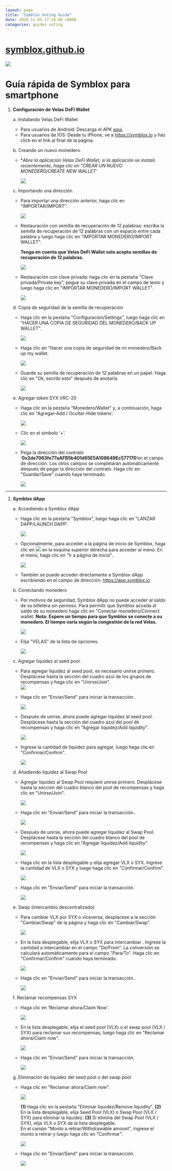 ```yaml
---
layout: page
title: "Symblox Voting Guide"
date: 2020-11-05 17:18:00 +0800
categories: guides voting
---
```


# [symblox.github.io](https://symblox.github.io/)

![](https://symblox.github.io/assets/SymbloxLogoName.png)

# Guía rápida de Symblox para smartphone
1.  **Configuración de Velas DeFi Wallet**
    
    a. Instalando Velas DeFi Wallet
    
    -   Para usuarios de Android: Descarga el APK  [aquí](https://symblox.io/velas-defi-wallet-1014.apk).
    -  Para usuarios de IOS: Desde tu iPhone, ve a https://symblox.io y haz click en el link al final de la página.
    
    b. Creando un nuevo monedero.
    
    -   **Abre la aplicación Velas DeFi Wallet, si la aplicación se instaló recientemente, haga clic en "CREAR UN NUEVO MONEDERO/CREATE NEW WALLET*’
        
        ![](https://symblox.github.io/assets/syxAsset%201Logo_Name_White.png)
        
    
    c. Importando una dirección
    
    -   Para importar una dirección anterior, haga clic en "IMPORTAR/IMPORT".
    
        ![](https://symblox.github.io/assets/syxAsset%202Logo_Name_White.png)
        
    -   Restauración con semilla de recuperación de 12 palabras: escriba la semilla de recuperación de 12 palabras con un espacio entre cada palabra y luego haga clic en "IMPORTAR MONEDERO/IMPORT WALLET".  
    
        **Tenga en cuenta que Velas DeFi Wallet solo acepta semillas de recuperación de 12 palabras.**  
        
        ![](https://symblox.github.io/assets/syxAsset%201WalletImport.png)
        
    -   Restauración con clave privada: haga clic en la pestaña "Clave privada/Private key", pegue su clave privada en el campo de texto y luego haga clic en "IMPORTAR MONEDERO/IMPORT WALLET".
    
        ![](https://symblox.github.io/assets/syxAsset%201WalletImportc.png)
    
    d. Copia de seguridad de la semilla de recuperación
    
    -   Haga clic en la pestaña "Configuración/Settings", luego haga clic en "HACER UNA COPIA DE SEGURIDAD DEL MONEDERO/BACK UP WALLET".  
    
        ![](https://symblox.github.io/assets/syxAsset%201WalletImportD.png)
        
    -   Haga clic en "Hacer una copia de seguridad de mi monedero/Back up my wallet.  
    
        ![](https://symblox.github.io/assets/syxAsset%201WalletImportE.png)
        
    -   Guarde su semilla de recuperación de 12 palabras en un papel. Haga clic en "Ok, escribí esto" después de anotarla.
    
        ![](https://symblox.github.io/assets/syxAsset%201WalletImportF.png)
    
    e. Agregar token SYX VRC-20
    
    -   Haga clic en la pestaña "Monedero/Wallet" y, a continuación, haga clic en "Agregar-Add / Ocultar-Hide tokens’.  
    
        ![](https://symblox.github.io/assets/syxAsset%201AddSYX_a.png)
        
    -   Clic en el símbolo ‘+’.  
    
        ![](https://symblox.github.io/assets/syxAsset%201AddSYX_b.png)
        
    -   Pega la dirección del contrato ‘**0x2de7063fe77aAFB5b401d65E5A108649Ec577170**’en el campo de dirección. Los otros campos se completarán automáticamente después de pegar la dirección del contrato. Haga clic en "Guardar/Save" cuando haya terminado.
    
        ![](https://symblox.github.io/assets/syxAsset%201AddSYX_c.png)

----------

1.  **Symblox dApp**
    
    a. Accediendo a Symblox dApp
    
    -  Haga clic en la pestaña "Symblox", luego haga clic en "LANZAR DAPP/LAUNCH DAPP’.  
    
        ![](https://symblox.github.io/assets/syxAsset%202StartDapp_a.png)
        
    -   Opcionalmente, para acceder a la página de inicio de Symblox, haga clic en  ![](https://symblox.github.io/assets/menuico.png)  en la esquina superior derecha para acceder al menú. En el menú, haga clic en "Ir a página de inicio"..  
    
        ![](https://symblox.github.io/assets/syxAsset%201StartDapp_ab.png)
        
    -  También se puede acceder directamente a Symblox dApp escribiendo en el campo de dirección: https://app.symblox.io
    
    b. Conectando monedero
    
    -   Por motivos de seguridad, Symblox dApp no ​​puede acceder al saldo de su billetera sin permiso. Para permitir que Symblox acceda al saldo de su monedero haga clic en "Conectar monedero/Connect wallet.  **Nota:**  **Espere un tiempo para que Symblox se conecte a su monedero. El tiempo varía según la congestión de la red Velas.**  
    
        ![](https://symblox.github.io/assets/syxAsset%201ConnectWallet_a.png)
        
    -   Elija "VELAS" de la lista de opciones. 
    
        ![](https://symblox.github.io/assets/syxAsset%201ConnectWallet_b.png)
        
    
    c. Agregar liquidez al seed pool.
    
    -   Para agregar liquidez al seed pool, es necesario unirse primero. Desplácese hasta la sección del cuadro azul de los grupos de recompensas y haga clic en "Unirse/Join".  
        ![](https://symblox.github.io/assets/syxAsset%201SeedPool_a.png)
        
    -   Haga clic en "Enviar/Send" para iniciar la transacción..  
    
        ![](https://symblox.github.io/assets/syxAsset%201SeedPool_b.png)
        
    -   Después de unirse, ahora puede agregar liquidez al seed pool. Desplácese hasta la sección del cuadro azul del pool de recompensas y haga clic en "Agregar liquidez/Add liquidity". 
    
        ![](https://symblox.github.io/assets/syxAsset%201SeedPool_C.png)
        
    -   Ingrese la cantidad de liquidez para agregar, luego haga clic en "Confirmar/Confirm".  
    
        ![](https://symblox.github.io/assets/syxAsset%201SeedPool_D.png)
    
    d. Añadiendo liquidez al Swap Pool
    
    -   Agregar liquidez al Swap Pool requiere unirse primero. Desplácese hasta la sección del cuadro blanco del pool de recompensas y haga clic en "Unirse/Join".
    
        ![](https://symblox.github.io/assets/syxAsset%201SwapPool_a.png)
        
    -   Haga clic en "Enviar/Send" para iniciar la transacción..  
    
        ![](https://symblox.github.io/assets/syxAsset%201SwapPool_b.png)
        
    -   Después de unirse, ahora puede agregar liquidez al Swap Pool. Desplácese hasta la sección del cuadro blanco del pool de recompensas y haga clic en "Agregar liquidez/Add liquidity".
    
        ![](https://symblox.github.io/assets/syxAsset%201SwapPool_c.png)
        
    - Haga clic en la lista desplegable y elija agregar VLX o SYX. Ingrese la cantidad de VLX o SYX y luego haga clic en "Confirmar/Confirm".
    
        ![](https://symblox.github.io/assets/syxAsset%201SwapPool_d.png)
        
    -   Haga clic en "Enviar/Send" para iniciar la transacción.  
    
        ![](https://symblox.github.io/assets/syxAsset%201SwapPool_e.png)
        
    
    e. Swap  (intercambio descentralizado)
    
    -   Para cambiar VLX por SYX o viceversa, desplácese a la sección "Cambiar/Swap" de la página y haga clic en "Cambiar/Swap".
    
        ![](https://symblox.github.io/assets/syxAsset%201SwapMeet_a.png)
        
    -  En la lista desplegable, elija VLX o SYX para intercambiar . Ingrese la cantidad a intercambiar en el campo "De/From". La conversión se calculará automáticamente para el campo "Para/To". Haga clic en "Confirmar/Confirm" cuando haya terminado.
    
        ![](https://symblox.github.io/assets/syxAsset%201SwapMeet_b.png)
        
    -   Haga clic en "Enviar/Send" para iniciar la transacción..  
    
        ![](https://symblox.github.io/assets/syxAsset%201SwapMeet_c.png)
        
    
    f. Reclamar recompensas SYX
    
    -   Haga clic en ‘Reclamar ahora/Claim Now’.  
    
        ![](https://symblox.github.io/assets/syxAsset%201Claim_a.png)
        
    -   En la lista desplegable, elija el seed pool (VLX) o el swap pool (VLX / SYX) para reclamar sus recompensas, luego haga clic en "Reclamar ahora/Claim now".
    
        ![](https://symblox.github.io/assets/syxAsset%201Claim_b.png)
        
    -   Haga clic en "Enviar/Send" para iniciar la transacción.  
    
        ![](https://symblox.github.io/assets/syxAsset%201Claim_c.png)
        
    
    g. Eliminación de liquidez del seed pool o del swap pool
    
    -  Haga clic en "Reclamar ahora/Claim now". 
    
        ![](https://symblox.github.io/assets/syxAsset%201Claim_a.png)
        
        **(1)**  Haga clic en la pestaña "Eliminar liquidez/Remove liquidity". 
        **(2)**  En la lista desplegable, elija Seed Pool (VLX) o Swap Pool (VLX / SYX) para eliminar la liquidez.
        **(3)**  Si elimina del Swap Pool (VLX / SYX), elija VLX o SYX de la lista desplegable.  
       En el campo "Monto a retirar/Withdrawable amount", ingrese el monto a retirar y luego haga clic en "Confirmar".
       
        ![](https://symblox.github.io/assets/syxAsset%201Claim_d.png)
        
    -   Haga clic en "Enviar/Send" para iniciar la transacción.  
    
        ![](https://symblox.github.io/assets/syxAsset%201Claim_e.png)
